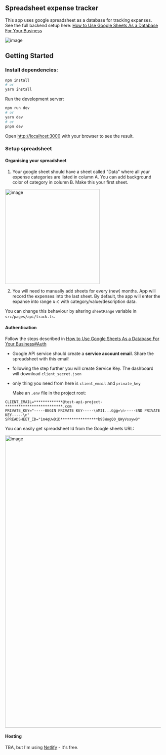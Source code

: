 ## Spreadsheet expense tracker

This app uses google spreadsheet as a database for tracking expanses.
See the full backend setup here: [How to Use Google Sheets As a Database For Your Business](https://blog.coupler.io/how-to-use-google-sheets-as-database/#Use_Google_Sheets_as_a_database_for_a_website)


![image](https://github.com/user-attachments/assets/987201f7-0100-4956-a8ff-17922dbe5408)


## Getting Started

### Install dependencies:

```bash
npm install
# or
yarn install
```

Run the development server:

```bash
npm run dev
# or
yarn dev
# or
pnpm dev
```

Open [http://localhost:3000](http://localhost:3000) with your browser to see the result.

### Setup spreadsheet

#### Organising your spreadsheet

1. Your google sheet should have a sheet called "Data" where all your expense categories are listed in column A. You can add background color of category in column B. Make this your first sheet.

<img width="306" alt="image" src="https://github.com/MarkoIvanetic/spreadsheet-expense-tracker/assets/9166755/42cb4381-c0e0-43a5-aeb9-49b5cd4d6599">


2. You will need to manually add sheets for every (new) months. App will record the expenses into the last sheet. By default, the app will enter the expanse into range `A:C` with category/value/description data.

You can change this behaviour by altering `sheetRange` variable in `src/pages/api/track.ts`.

#### Authentication

Follow the steps described in [How to Use Google Sheets As a Database For Your Business#Auth](https://blog.coupler.io/how-to-use-google-sheets-as-database/#Use_Google_Sheets_as_a_database_for_a_website:~:text=and%20write%20data.-,Authenticating%20with%20Google%20Sheets%20API,-In%20order%20to)

- Google API service should create a **service account email**. Share the spreadsheet with this email!
- following the step further you will create Service Key. The dashboard will download `client_secret.json`
- only thing you need from here is `client_email` and `private_key`

  Make an `.env` file in the project root:

```
CLIENT_EMAIL=*************@test-api-project-**************************.com
PRIVATE_KEY="-----BEGIN PRIVATE KEY-----\nMII...Ggg=\n-----END PRIVATE KEY-----\n"
SPREADSHEET_ID="1m4qUwDiD*****************b9SWogQ0_QWyVssyw0"
```

You can easily get spreadsheet Id from the Google sheets URL:

<img width="943" alt="image" src="https://github.com/MarkoIvanetic/spreadsheet-expense-tracker/assets/9166755/4f3bec15-228b-47fe-bb78-dba124d7467b">

#### Hosting

TBA, but I'm using [Netlify](https://www.netlify.com/?attr=homepage-modal) - it's free.
